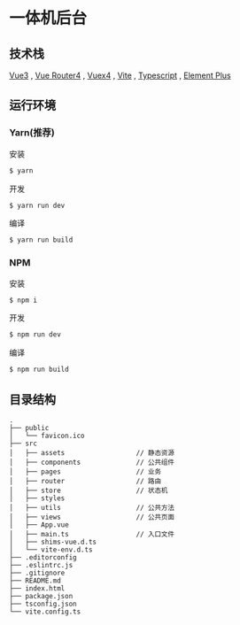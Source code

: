 # 一体机后台

## 技术栈

[Vue3](https://v3.cn.vuejs.org/) ,
[Vue Router4](https://next.router.vuejs.org/) ,
[Vuex4](https://next.vuex.vuejs.org/) ,
[Vite](https://cn.vitejs.dev/) ,
[Typescript](https://www.typescriptlang.org/zh/) ,
[Element Plus](https://element-plus.org/)

## 运行环境
### Yarn(推荐)

安装

```bash
$ yarn
```

开发

```bash
$ yarn run dev
```

编译

```bash
$ yarn run build
```

### NPM
安装

```bash
$ npm i
```

开发

```bash
$ npm run dev
```

编译

```bash
$ npm run build
```
## 目录结构

```
.
├── public
│   └── favicon.ico
├── src
│   ├── assets                  // 静态资源
│   ├── components              // 公共组件
│   ├── pages                   // 业务
│   ├── router                  // 路由
│   ├── store                   // 状态机
│   ├── styles
│   ├── utils                   // 公共方法
│   ├── views                   // 公共页面
│   ├── App.vue
│   ├── main.ts                 // 入口文件
│   ├── shims-vue.d.ts
│   └── vite-env.d.ts
├── .editorconfig
├── .eslintrc.js
├── .gitignore
├── README.md
├── index.html
├── package.json
├── tsconfig.json
└── vite.config.ts
```
